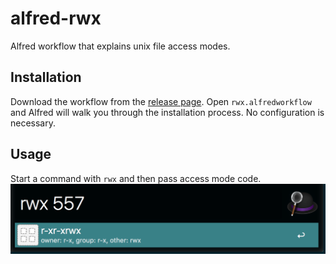 # alfred-rwx

Alfred workflow that explains unix file access modes.

## Installation

Download the workflow from the [release page](https://github.com/nyukhalov/alfred-rwx/releases).
Open `rwx.alfredworkflow` and Alfred will walk you through the installation process. 
No configuration is necessary.

## Usage

Start a command with `rwx` and then pass access mode code.
![usage](usage.png)
